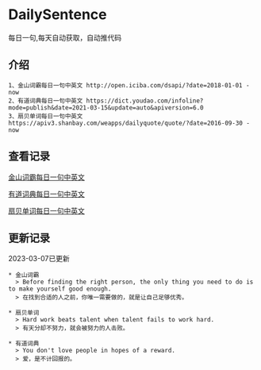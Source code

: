 # DailySentence

每日一句,每天自动获取，自动推代码

## 介绍

```
1、金山词霸每日一句中英文 http://open.iciba.com/dsapi/?date=2018-01-01 - now
2、有道词典每日一句中英文 https://dict.youdao.com/infoline?mode=publish&date=2021-03-15&update=auto&apiversion=6.0
3、扇贝单词每日一句中英文 https://apiv3.shanbay.com/weapps/dailyquote/quote/?date=2016-09-30 - now
```

## 查看记录

[金山词霸每日一句中英文](./data/iciba/)

[有道词典每日一句中英文](./data/youdao/)

[扇贝单词每日一句中英文](./data/shanbay/)

## 更新记录
2023-03-07已更新 
```
* 金山词霸
  > Before finding the right person, the only thing you need to do is to make yourself good enough.
  > 在找到合适的人之前，你唯一需要做的，就是让自己足够优秀。

* 扇贝单词
  > Hard work beats talent when talent fails to work hard.
  > 有天分却不努力，就会被努力的人击败。

* 有道词典
  > You don't love people in hopes of a reward.
  > 爱，是不计回报的。

```
